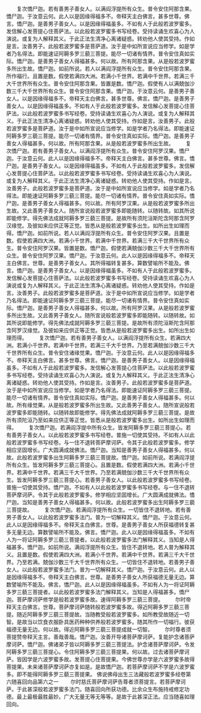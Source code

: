 <!-- { "loadSidebar": true } -->
　　复次憍尸迦。若有善男子善女人。以满阎浮提所有众生。普令安住阿那含果。憍尸迦。于汝意云何。此人以是因缘得福多不。帝释天主白佛言。甚多世尊。佛言。憍尸迦。是善男子善女人。以是因缘得福虽多。不如有人于此般若波罗蜜多。发信解心发菩提心住菩萨法。以此般若波罗蜜多书写经卷。受持读诵生欢喜心为人演说。或复为人解释其义。于此正法生清净心离诸疑惑。转劝他人使其受持。作如是言。汝善男子。此般若波罗蜜多是菩萨道。汝于是中如所宣说应当修学。如是学者乃名得法。即能速证阿耨多罗三藐三菩提。能尽一切诸有情界。普令安住真如实际。憍尸迦。是善男子善女人得福甚多。何以故。所有阿那含果。从是般若波罗蜜多所出生故。憍尸迦。如前所说。若人以满阎浮提所有众生。普令安住阿那含果。所作福行。且置是数。假使若满四大洲。若满小千世界。若满中千世界。若满三千大千世界所有众生。普令安住阿那含果。皆置是数。憍尸迦。假使有人以满兢伽沙数三千大千世界所有众生。普令安住阿那含果。憍尸迦。于汝意云何。是善男子善女人。以是因缘得福多不。帝释天主白佛言。甚多世尊。佛言。憍尸迦。是善男子善女人。以是因缘得福虽多。不如有人于此般若波罗蜜多。发信解心发菩提心住菩萨法。以此般若波罗蜜多书写经卷。受持读诵生欢喜心为人演说。或复为人解释其义。于此正法生清净心离诸疑惑。转劝他人使其受持。作如是言。汝善男子。此般若波罗蜜多是菩萨道。汝于是中如所宣说应当修学。如是学者乃名得法。即能速证阿耨多罗三藐三菩提。能尽一切诸有情界。普令安住真如实际。憍尸迦。是善男子善女人得福甚多。何以故。所有阿那含果。从是般若波罗蜜多所出生故。
　　复次憍尸迦。若有善男子善女人。以满阎浮提所有众生。普令安住阿罗汉果。憍尸迦。于汝意云何。此人以是因缘得福多不。帝释天主白佛言。甚多世尊。佛言。憍尸迦。是善男子善女人。以是因缘得福虽多。不如有人于此般若波罗蜜多。发信解心发菩提心住菩萨法。以此般若波罗蜜多书写经卷。受持读诵生欢喜心为人演说。或复为人解释其义。于此正法生清净心离诸疑惑。转劝他人使其受持。作如是言。汝善男子。此般若波罗蜜多是菩萨道。汝于是中如所宣说应当修学。如是学者乃名得法。即能速证阿耨多罗三藐三菩提。能尽一切诸有情界。普令安住真如实际。憍尸迦。是善男子善女人得福甚多。何以故。所有阿罗汉果。从是般若波罗蜜多所出生故。又此善男子善女人。随所宣说般若波罗蜜多即能随转。以随转故。如其所说即能修学。得先佛法成就阿耨多罗三藐三菩提。是故所有须陀洹斯陀含阿那含阿罗汉缘觉。及彼如来应供正等正觉。皆悉从是般若波罗蜜多出生。如所出生如理而得。憍尸迦。如前所说。若人以满阎浮提所有众生。普令安住阿罗汉果。且置是数。假使若满四大洲。若满小千世界。若满中千世界。若满三千大千世界所有众生。普令安住阿罗汉果。皆置是数。憍尸迦。假使若满兢伽沙数三千大千世界所有众生。普令安住阿罗汉果。憍尸迦。于汝意云何。此人以是因缘得福多不。帝释天主白佛言。世尊。是善男子善女人。其所得福转复甚多。算数譬喻所不能及。佛言。憍尸迦。是善男子善女人。以是因缘得福虽多。不如有人于此般若波罗蜜多。发信解心发菩提心住菩萨法。以此般若波罗蜜多书写经卷。受持读诵生欢喜心为人演说或复为人解释其义。于此正法生清净心离诸疑惑。转劝他人使其受持。作如是言。汝善男子。此般若波罗蜜多是菩萨道。汝于是中如所宣说应当修学。如是学者乃名得法。即能速证阿耨多罗三藐三菩提。能尽一切诸有情界。普令安住真如实际。憍尸迦。是善男子善女人得福甚多。何以故。所有阿罗汉果。从是般若波罗蜜多所出生故。又此善男子善女人。随所宣说般若波罗蜜多即能随转。以随转故。如其所说即能修学。得先佛法成就阿耨多罗三藐三菩提。是故所有须陀洹斯陀含阿那含阿罗汉缘觉。及彼如来应供正等正觉。皆悉从是般若波罗蜜多出生。如所出生如理而得。
　　复次憍尸迦。若有善男子善女人。以满阎浮提所有众生。若满四大洲。若满小千世界。若满中千世界。若满三千大千世界。乃至若满兢伽沙数三千大千世界所有众生。普令安住诸缘觉果。憍尸迦。于汝意云何。此人以是因缘得福多不。帝释天主白佛言。甚多世尊。佛言。憍尸迦。是善男子善女人。以是因缘得福虽多。不如有人于此般若波罗蜜多。发信解心发菩提心住菩萨法。以此般若波罗蜜多书写经卷。受持读诵生欢喜心为人演说。或复为人解释其义。于此正法生清净心离诸疑惑。转劝他人使其受持。作如是言。汝善男子。此般若波罗蜜多是菩萨道。汝于是中如所宣说应当修学。如是学者乃名得法。即能速证阿耨多罗三藐三菩提。能尽一切诸有情界。普令安住真如实际。憍尸迦。是善男子善女人得福甚多。何以故。所有缘觉果。从是般若波罗蜜多所出生故。又此善男子善女人。随所宣说般若波罗蜜多即能随转。以随转故即能修学。得先佛法成就阿耨多罗三藐三菩提。是故所有须陀洹乃至如来应供正等正觉。皆悉从是般若波罗蜜多出生。如所出生如理而得。
　　复次憍尸迦。若满阎浮提中所有众生。皆发阿耨多罗三藐三菩提心。若有善男子善女人。以此般若波罗蜜多书写经卷。普施一切使其受持。不如有人以此般若波罗蜜多书写经卷。与一住不退转菩萨摩诃萨。令其于此般若波罗蜜多。修学相应坚固增长。广大圆满成就佛法。憍尸迦。当知是善男子善女人得福甚多。何以故。此般若波罗蜜多出生阿耨多罗三藐三菩提故。憍尸迦。如前所说。若满阎浮提所有众生。皆发阿耨多罗三藐三菩提心。且置是数。假使若满四大洲。若满小千世界。若满中千世界。若满三千大千世界。乃至若满兢伽沙数三千大千世界所有众生。皆发阿耨多罗三藐三菩提心。若善男子善女人。以此般若波罗蜜多书写经卷。普施一切使其受持。憍尸迦。不如有人以此般若波罗蜜多书写经卷。与一住不退转菩萨摩诃萨。令其于此般若波罗蜜多。修学相应坚固增长。广大圆满成就佛法。憍尸迦。当知是善男子善女人得福甚多。何以故。此般若波罗蜜多出生阿耨多罗三藐三菩提故。
　　复次憍尸迦。若满阎浮提所有众生。一切皆住不退转地。若有善男子善女人。以此般若波罗蜜多法门。普为一切解释其义。憍尸迦。于汝意云何。此人以是因缘得福多不。帝释天主白佛言。世尊。是善男子善女人所获福德转复甚多无量无边。算数譬喻所不能及。佛言。憍尸迦。此人以是因缘得福虽多。不如有人为一将证阿耨多罗三藐三菩提者。以此般若波罗蜜多法门解释其义。当知是人得福甚多。憍尸迦。如前所说。满阎浮提所有众生。皆住不退转地。若人普为解释其义。且置是数。假使若满四大洲。若满小千世界。若满中千世界。若满三千大千世界。乃至若满。兢伽沙数三千大千世界所有众生。一切皆住不退转地。若善男子善女人。以此般若波罗蜜多法门。普为一切解释其义。憍尸迦。于汝意云何。此人以是因缘得福多不。帝释天主白佛言。世尊。是善男子善女人所获福德无量无边。算数譬喻所不能及。佛言。憍尸迦。此人以是因缘得福虽多。不如有人为一将证阿耨多罗三藐三菩提者。以此般若波罗蜜多法门解释其义。当知是人得福甚多。憍尸迦。菩萨摩诃萨修学是般若波罗蜜多故。速得阿耨多罗三藐三菩提。
　　尔时帝释天主白佛言。世尊。菩萨摩诃萨随转般若波罗蜜多故。得近阿耨多罗三藐三菩提。随近阿耨多罗三藐三菩提故。当随教受般若波罗蜜多。如所教受故随近一切智。是故当以饮食衣服卧具医药种种供养般若波罗蜜多。随其所作一切福行。彼获福德无量无边。何以故。得近阿耨多罗三藐三菩提成就一切智。
　　尔时尊者须菩提赞帝释天主言。善哉善哉。憍尸迦。汝善开导诸菩萨摩诃萨。复能护念诸菩萨摩诃萨。憍尸迦。佛诸弟子皆以阿耨多罗三藐三菩提法。护念诸菩萨摩诃萨。令发阿耨多罗三藐三菩提心。令住阿耨多罗三藐三菩提果。何以故。过去诸菩萨摩诃萨。皆因学是六波罗蜜多故。发菩提心住菩提果。今佛世尊亦学是六波罗蜜多故得菩提果。未来诸菩萨摩诃萨亦复如是。是故憍尸迦。若菩萨摩诃萨不学是六波罗蜜多。即不能得阿耨多罗三藐三菩提果。
佛说佛母出生三法藏般若波罗蜜多经卷第六随喜回向品第六之一
　　尔时慈氏菩萨摩诃萨告尊者须菩提言。若菩萨摩诃萨。于此甚深般若波罗蜜多法门。随喜回向所获功德。比余众生布施持戒修定功德。最上最极最胜最妙。广大无量无等无等等。是故于此甚深正法。应当随喜如理回向。
